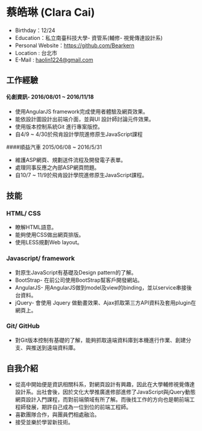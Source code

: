 # 蔡皓琳 (Clara Cai)

* Birthday：12/24
* Education：私立南臺科技大學- 資管系(輔修- 視覺傳達設計系)
* Personal Website：https://github.com/Bearkern
* Location : 台北市
* E-Mail : haolin1224@gmail.com

## 工作經驗

#### 伈創資訊- 2016/08/01 ~ 2016/11/18

* 使用AngularJS framework完成使用者體驗及網頁效果。
* 能依設計圖設計出前端介面，並與UI 設計師討論元件效果。
* 使用版本控制系統Git 進行專案版控。
* 自4/9 ~ 4/30於飛肯設計學院進修原生JavaScript課程

####順益汽車	2015/06/08 ~ 2016/5/31

* 維護ASP網頁、規劃送件流程及開發電子表單。
* 處理同事反應之內部ASP網頁問題。
* 自10/7 ~ 11/9於飛肯設計學院進修原生JavaScript課程。

## 技能

### HTML/ CSS

* 瞭解HTML語意。
* 能夠使用CSS做出網頁排版。
* 使用LESS規劃Web layout。

### Javascript/ framework

* 對原生JavaScript有基礎及Design pattern的了解。
* BootStrap- 在前公司使用BootStrap幫客戶開發網站。
* AngularJS- 用AngularJS做到model及view的binding，並以service串接後台資料。
* jQuery- 會使用 Jquery 做動畫效果、Ajax抓取第三方API資料及套用plugin在網頁上。

### Git/ GitHub

* 對Git版本控制有基礎的了解，能夠抓取遠端資料庫到本機進行作業、創建分支、與推送到遠端資料庫。

## 自我介紹

* 從高中開始便是資訊相關科系，對網頁設計有興趣，因此在大學輔修視覺傳達設計系。出社會後，因於文化大學推廣進修部進修了JavaScript與jQuery動態網頁設計入門課程，而對前端領域有所了解。而後找工作的方向也是朝前端工程師發展，期許自己成為一位到位的前端工程師。
* 喜歡團隊合作，與團員們相處融洽。
* 接受並樂於學習新技術。